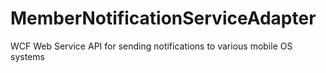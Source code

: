 # MemberNotificationServiceAdapter
WCF Web Service API for sending notifications to various mobile OS systems

